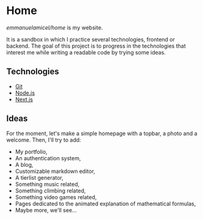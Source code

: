 # Home

_emmanuelamicel/home_ is my website.

It is a sandbox in which I practice several technologies, frontend or backend. The goal of this project is to progress in the technologies that interest me while writing a readable code by trying some ideas.

## Technologies

* [Git](https://git-scm.com/)
* [Node.js](https://nodejs.org/)
* [Next.js](https://nextjs.org/)

## Ideas

For the moment, let's make a simple homepage with a topbar, a photo and a welcome.
Then, I'll try to add:

* My portfolio,
* An authentication system,
* A blog,
* Customizable markdown editor,
* A tierlist generator,
* Something music related,
* Something climbing related,
* Something video games related,
* Pages dedicated to the animated explanation of mathematical formulas,
* Maybe more, we'll see...
